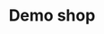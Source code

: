 ---
title: Demo shop
description: This is a demo e-commerce application built using Next.js, Stripe, MongoDB and PayloadCMS manage content.
href: https://demo-shop-eta.vercel.app/
---